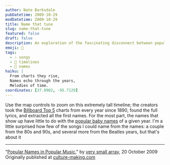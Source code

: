 ```yaml
---
author: Nate Barksdale
pubDatetime: 2009-10-29
modDatetime: 2009-10-29
title: Name that tune
slug: name-that-tune
featured: false
draft: false
description: An exploration of the fascinating disconnect between popular baby names and the names featured in Billboard Top 5 songs over the decades, showcasing a timeline of cultural evolution in music.
emoji: 🎤
tags:
  - 🎶 songs
  - 📅 timelines
  - 👶 names
haiku: |
  From charts they rise,  
  Names echo through the years,  
  Melodies of time.
coordinates: [37.0902, -95.7129]
---
```


Use the map controls to zoom on this extremely tall timeline; the creators took the [Billboard Top 5](http://waxy.org/2008/05/the_whitburn_project/) charts from every year since 1890, found the full lyrics, and extracted all the first names. For the most part, the names that show up have little to do with the [popular baby names](http://www.ssa.gov/OACT/babynames/) of a given year. I'm a little surprised how few of the songs I could name from the names: a couple from the 80s and 90s, and several more from the Beatles years, but that's about it

---

"[Popular Names in Popular Music](http://www.verysmallarray.com/?p=901)," by [very small array](http://www.verysmallarray.com/?p=901), 20 October 2009 Originally published at [culture-making.com](http://www.culture-making.com)
